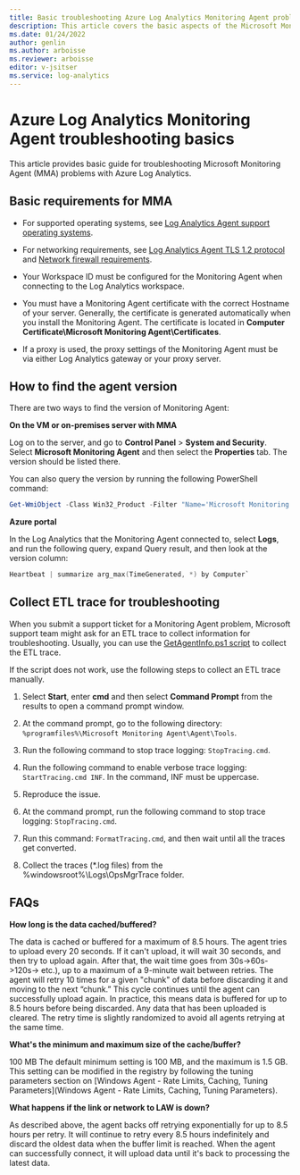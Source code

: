 ```yaml
---
title: Basic troubleshooting Azure Log Analytics Monitoring Agent problems
description: This article covers the basic aspects of the Microsoft Monitoring Agent (MMA) from Azure Log Analytics.
ms.date: 01/24/2022
author: genlin
ms.author: arboisse
ms.reviewer: arboisse
editor: v-jsitser
ms.service: log-analytics
---
```


# Azure Log Analytics Monitoring Agent troubleshooting basics

This article provides basic guide for troubleshooting Microsoft Monitoring Agent (MMA) problems with Azure Log Analytics.

## Basic requirements for MMA

- For supported operating systems, see [Log Analytics Agent support operating systems](/azure/azure-monitor/platform/log-analytics-agent#supported-windows-operating-systems).

- For networking requirements, see [Log Analytics Agent TLS 1.2 protocol](/azure/azure-monitor/platform/log-analytics-agent#tls-12-protocol) and [Network firewall requirements](/azure/azure-monitor/platform/log-analytics-agent#network-firewall-requirements).

- Your Workspace ID must be configured for the Monitoring Agent when connecting to the Log Analytics workspace.

- You must have a Monitoring Agent certificate with the correct Hostname of your server. Generally, the certificate is generated automatically when you install the Monitoring Agent. The certificate is located in **Computer Certificate\Microsoft Monitoring Agent\Certificates**.

- If a proxy is used, the proxy settings of the Monitoring Agent must be via either Log Analytics gateway or your proxy server.

## How to find the agent version

There are two ways to find the version of Monitoring Agent:

**On the VM or on-premises server with MMA**

Log on to the server, and go to **Control Panel** > **System and Security**. Select **Microsoft Monitoring Agent** and then select the **Properties** tab. The version should be listed there. 

You can also query the version by running the following PowerShell command:

  ```PowerShell
  Get-WmiObject -Class Win32_Product -Filter "Name='Microsoft Monitoring Agent'" -ComputerName.
  ```

**Azure portal**

In the Log Analytics that the Monitoring Agent connected to, select **Logs**, and run the following query, expand Query result,  and then look at the version column:
 ```PowerShell
Heartbeat | summarize arg_max(TimeGenerated, *) by Computer`
```
## Collect ETL trace for troubleshooting

When you submit a support ticket for a Monitoring Agent problem, Microsoft support team might ask for an ETL trace to collect information for troubleshooting. Usually, you can use the [GetAgentInfo.ps1 script](/azure/azure-monitor/agents/agent-windows-troubleshoot) to collect the ETL trace.

If the script does not work, use the following steps to collect an ETL trace manually.

1. Select **Start**, enter **cmd** and then select **Command Prompt** from the results to open a command prompt window.

1. At the command prompt, go to the following directory: `%programfiles%\Microsoft Monitoring Agent\Agent\Tools`.

1. Run the following command to stop trace logging: `StopTracing.cmd`.

1. Run the following command to enable verbose trace logging: `StartTracing.cmd INF`. In the command, INF must be uppercase.

1. Reproduce the issue.

1. At the command prompt, run the following command to stop trace logging: `StopTracing.cmd`.

1. Run this command: `FormatTracing.cmd`, and then wait until all the traces get converted.

1. Collect the traces (*.log files) from the %windowsroot%\Logs\OpsMgrTrace folder.

## FAQs

**How long is the data cached/buffered?**

The data is cached or buffered for a maximum of 8.5 hours. The agent tries to upload every 20 seconds. If it can't upload, it will wait 30 seconds, and then try to upload again. After that, the wait time goes from 30s->60s->120s-> etc.), up to a maximum of a 9-minute wait between retries. The agent will retry 10 times for a given "chunk" of data before discarding it and moving to the next “chunk.” This cycle continues until the agent can successfully upload again. In practice, this means data is buffered for up to 8.5 hours before being discarded. Any data that has been uploaded is cleared. The retry time is slightly randomized to avoid all agents retrying at the same time.

**What's the minimum and maximum size of the cache/buffer?**

100 MB The default minimum setting is 100 MB, and the maximum is 1.5 GB. This setting can be modified in the registry by following the tuning parameters section on [Windows Agent - Rate Limits, Caching, Tuning Parameters](Windows Agent - Rate Limits, Caching, Tuning Parameters).

**What happens if the link or network to LAW is down?**

As described above, the agent backs off retrying exponentially for up to 8.5 hours per retry. It will continue to retry every 8.5 hours indefinitely and discard the oldest data when the buffer limit is reached. When the agent can successfully connect, it will upload data until it's back to processing the latest data.

